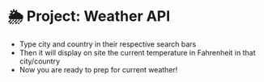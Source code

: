 # 🌦 Project: Weather API


- Type city and country in their respective search bars
- Then it will display on site the current temperature in Fahrenheit in that city/country
- Now you are ready to prep for current weather!

